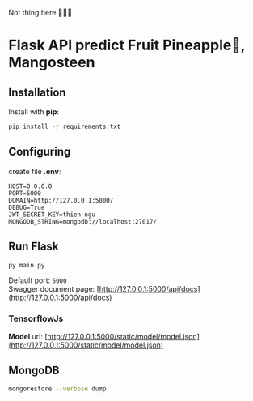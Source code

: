 Not thing here 😶‍🌫️🤫

# Flask API predict Fruit Pineapple🍍, Mangosteen

## Installation
Install with __pip__:
```bash
pip install -r requirements.txt
```
## Configuring
create file **.env**:
```
HOST=0.0.0.0
PORT=5000
DOMAIN=http://127.0.0.1:5000/
DEBUG=True
JWT_SECRET_KEY=thien-ngu
MONGODB_STRING=mongodb://localhost:27017/
```
## Run Flask
```bash
py main.py
```
Default port: `5000`<br>
Swagger document page: [http://127.0.0.1:5000/api/docs](http://127.0.0.1:5000/api/docs)

### TensorflowJs 

__Model__ url:
[http://127.0.0.1:5000/static/model/model.json](http://127.0.0.1:5000/static/model/model.json)


## MongoDB
```bash
mongorestore --verbose dump
```